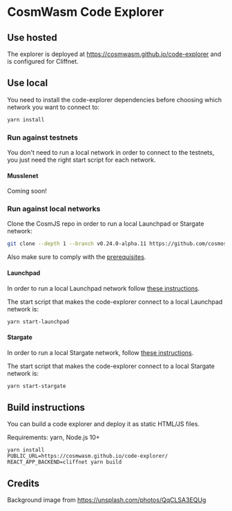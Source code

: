 # CosmWasm Code Explorer

## Use hosted

The explorer is deployed at https://cosmwasm.github.io/code-explorer and is configured
for Cliffnet.

## Use local

You need to install the code-explorer dependencies before choosing which network you want to connect to:

```sh
yarn install
```

### Run against testnets

You don't need to run a local network in order to connect to the testnets, you just need the right start script for each network.

#### Musslenet

Coming soon!

### Run against local networks

Clone the CosmJS repo in order to run a local Launchpad or Stargate network:

```sh
git clone --depth 1 --branch v0.24.0-alpha.11 https://github.com/cosmos/cosmjs.git
```

Also make sure to comply with the [prerequisites](https://github.com/cosmos/cosmjs/blob/v0.24.0-alpha.11/HACKING.md#prerequisite).

#### Launchpad

In order to run a local Launchpad network follow [these instructions](https://github.com/cosmos/cosmjs/tree/v0.24.0-alpha.11/scripts/launchpad).

The start script that makes the code-explorer connect to a local Launchpad network is:

```sh
yarn start-launchpad
```

#### Stargate

In order to run a local Stargate network, follow [these instructions](https://github.com/cosmos/cosmjs/tree/v0.24.0-alpha.11/scripts/wasmd).

The start script that makes the code-explorer connect to a local Stargate network is:

```sh
yarn start-stargate
```

## Build instructions

You can build a code explorer and deploy it as static HTML/JS files.

Requirements: yarn, Node.js 10+

```
yarn install
PUBLIC_URL=https://cosmwasm.github.io/code-explorer/ REACT_APP_BACKEND=cliffnet yarn build
```

## Credits

Background image from https://unsplash.com/photos/QqCLSA3EQUg
